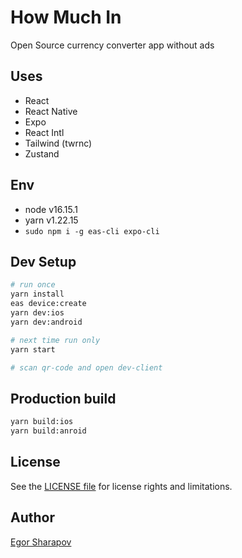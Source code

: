 # How Much In
Open Source currency converter app without ads

## Uses
- React
- React Native
- Expo
- React Intl
- Tailwind (twrnc)
- Zustand

## Env

- node v16.15.1
- yarn v1.22.15
- `sudo npm i -g eas-cli expo-cli`

## Dev Setup
```sh
# run once
yarn install
eas device:create
yarn dev:ios
yarn dev:android

# next time run only
yarn start

# scan qr-code and open dev-client
```

## Production build
```sh
yarn build:ios
yarn build:anroid
```

## License

See the [LICENSE file](LICENSE.txt) for license rights and limitations.

## Author

[Egor Sharapov](https://egor.sh)
